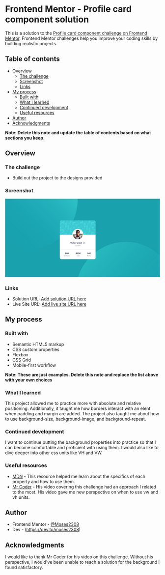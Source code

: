 # Frontend Mentor - Profile card component solution

This is a solution to the [Profile card component challenge on Frontend Mentor](https://www.frontendmentor.io/challenges/profile-card-component-cfArpWshJ). Frontend Mentor challenges help you improve your coding skills by building realistic projects.

## Table of contents

- [Overview](#overview)
  - [The challenge](#the-challenge)
  - [Screenshot](#screenshot)
  - [Links](#links)
- [My process](#my-process)
  - [Built with](#built-with)
  - [What I learned](#what-i-learned)
  - [Continued development](#continued-development)
  - [Useful resources](#useful-resources)
- [Author](#author)
- [Acknowledgments](#acknowledgments)

**Note: Delete this note and update the table of contents based on what sections you keep.**

## Overview

### The challenge

- Build out the project to the designs provided

### Screenshot

![](images/Screenshot%202023-07-12%20123001.jpg)

### Links

- Solution URL: [Add solution URL here](https://your-solution-url.com)
- Live Site URL: [Add live site URL here](https://your-live-site-url.com)

## My process

### Built with

- Semantic HTML5 markup
- CSS custom properties
- Flexbox
- CSS Grid
- Mobile-first workflow

**Note: These are just examples. Delete this note and replace the list above with your own choices**

### What I learned

This project allowed me to practice more with absolute and relative positioning. Additionally, it taught me how borders interact with an elent when padding and margin are added.
The project also taught me about how to use background-size, background-image, and background-repeat.

### Continued development

I want to continue putting the background properties into practice so that I can become comfortable and proficient with using them. I would also like to dive deeper into other css units like VH and VW.

### Useful resources

- [MDN](https://developer.mozilla.org/en-US/) - This resource helped me learn about the specifics of each property and how to use them.
- [Mr Coder](https://www.youtube.com/@MrCoderYt) - His video covering this challenge had an approach I related to the most. His video gave me new perspective on when to use vw and vh units.

## Author

- Frontend Mentor - [@Moses2308](https://www.frontendmentor.io/profile/Moses2308)
- Dev - (https://dev.to/moses2308)

## Acknowledgments

I would like to thank Mr Coder for his video on this challenge. Without his perspective, I would've been unable to reach a solution for the background I found satisfactory.

